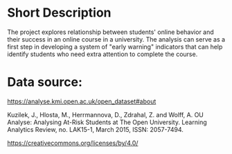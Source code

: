 
# Short Description

The project explores relationship between students' online behavior and their success in an online course in a university. The analysis can serve as a first step in developing a system of "early warning" indicators that can help identify students who need extra attention to complete the course.


# Data source:

https://analyse.kmi.open.ac.uk/open_dataset#about

Kuzilek, J., Hlosta, M., Herrmannova, D., Zdrahal, Z. and Wolff, A. OU Analyse: Analysing At-Risk Students at The Open University. Learning Analytics Review, no. LAK15-1, March 2015, ISSN: 2057-7494.

https://creativecommons.org/licenses/by/4.0/
